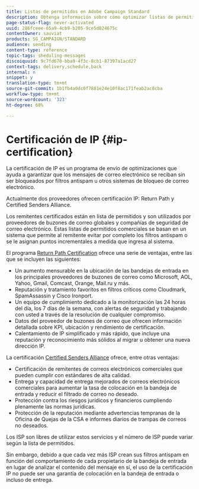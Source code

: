 ```yaml
---
title: Listas de permitidos en Adobe Campaign Standard
description: Obtenga información sobre cómo optimizar listas de permitidos con Adobe Campaign Standard.
page-status-flag: never-activated
uuid: 286fceee-65a9-4cb9-b205-9ce5d024675c
contentOwner: sauviat
products: SG_CAMPAIGN/STANDARD
audience: sending
content-type: reference
topic-tags: sheduling-messages
discoiquuid: 9c7fd670-bba9-4f3c-8cb1-87397a1acd27
context-tags: delivery,schedule,back
internal: n
snippet: y
translation-type: tm+mt
source-git-commit: 1b1fb4a0dc0f7881e24e10f8ac171feab2ac8cba
workflow-type: tm+mt
source-wordcount: '323'
ht-degree: 68%

---
```



# Certificación de IP {#ip-certification}

La certificación de IP es un programa de envío de optimizaciones que ayuda a garantizar que los mensajes de correo electrónico se reciban sin ser bloqueados por filtros antispam u otros sistemas de bloqueo de correo electrónico.

Actualmente dos proveedores ofrecen certificación IP: Return Path y Certified Senders Alliance.

Los remitentes certificados están en lista de permitidos y son utilizados por proveedores de buzones de correo globales y compañías de seguridad de correo electrónico. Estas listas de permitidos comerciales se basan en un sistema que permite al remitente evitar por completo los filtros antispam o se le asignan puntos incrementales a medida que ingresa al sistema.

El programa [Return Path Certification](https://www.validity.com/products/returnpath/certification/) ofrece una serie de ventajas, entre las que se incluyen las siguientes:
* Un aumento mensurable en la ubicación de las bandejas de entrada en los principales proveedores de buzones de correo como Microsoft, AOL, Yahoo, Gmail, Comcast, Orange, Mail.ru y más.
* Reputación y tratamiento favoritos en filtros críticos como Cloudmark, SpamAssassin y Cisco Ironport.
* Un equipo de cumplimiento dedicado a la monitorización las 24 horas del día, los 7 días de la semana, con alertas de seguridad y trabajando con usted a través de la resolución de cualquier compromiso.
* Datos del proveedor de buzones de correo que ofrecen información detallada sobre KPI, ubicación y rendimiento de certificación.
* Calentamiento de IP simplificado y más rápido, que incluye una reputación y reconocimiento más sólidos al migrar u obtener una nueva dirección IP.

La certificación [Certified Senders Alliance](https://certified-senders.org/certification-process/) ofrece, entre otras ventajas:
* Certificación de remitentes de correos electrónicos comerciales que pueden cumplir con estándares de alta calidad.
* Entrega y capacidad de entrega mejorados de correos electrónicos comerciales para aumentar la tasa de colocación en la bandeja de entrada y reducir el filtrado de correo no deseado.
* Protección contra los riesgos jurídicos y financieros cumpliendo plenamente las normas jurídicas.
* Protección de la reputación mediante advertencias tempranas de la Oficina de Quejas de la CSA e informes diarios de trampas de correos no deseados.

Los ISP son libres de utilizar estos servicios y el número de ISP puede variar según la lista de permitidos.

Sin embargo, debido a que cada vez más ISP crean sus filtros antispam en función del comportamiento de cada propietario de la bandeja de entrada en lugar de analizar el contenido del mensaje en sí, el uso de la certificación IP no puede ser una garantía de colocación en la bandeja de entrada o incluso de entrega.
